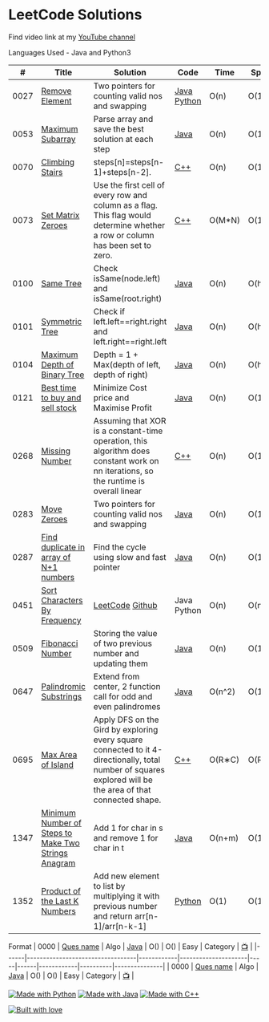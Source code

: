 # LeetCode Solutions

Find video link at my [YouTube channel](https://www.youtube.com/playlist?list=PLsowTcGqVtPgo0VSIUIbcOgNQJzblGnst)

Languages Used - Java and Python3


| #    | Title                        | Solution    | Code            | Time | Space | Difficulty | Tags         | Video    |
|------|------------------------------|-------------|-----------------|------|-------|------------|--------------|----------|
| 0027 | [Remove Element](https://leetcode.com/problems/remove-element/)   | Two pointers for counting valid nos and swapping       | [Java](https://github.com/sankalpdayal5/LeetCode-Solutions/blob/master/Java/0027.java)   [Python](https://github.com/sankalpdayal5/LeetCode-Solutions/blob/master/Python/0027.py)         | O(n) | O(1)  | Easy       | Array Two Pointers |    [📺](https://www.youtube.com/watch?v=r9HcLcYJBNc)    |
| 0053 | [Maximum Subarray](https://leetcode.com/problems/maximum-subarray/)   | Parse array and save the best solution at each step       | [Java](https://github.com/sankalpdayal5/LeetCode-Solutions/blob/master/Java/0053.java)         | O(n) | O(1)  | Easy       | Array Dynamic Programming |        |
| 0070 | [Climbing Stairs](https://leetcode.com/problems/climbing-stairs/)   | steps[n]=steps[n-1]+steps[n-2].       | [C++](https://github.com/sankalpdayal5/LeetCode-Solutions/blob/master/C++/0070.cpp)         | O(n) | O(1)  | Easy       | Dynamic Programming |     [📺](https://www.youtube.com/watch?v=QiD2Hbwx2z0)   |
| 0073 | [Set Matrix Zeroes](https://leetcode.com/problems/set-matrix-zeroes/)   |   Use the first cell of every row and column as a flag. This flag would determine whether a row or column has been set to zero.     | [C++](https://github.com/sankalpdayal5/LeetCode-Solutions/blob/master/C++/0073.cpp)         | O(M*N) | O(1)  | Medium       | Array |     [📺](https://www.youtube.com/watch?v=W1I7slnETp4)   |
| 0100 | [Same Tree](https://leetcode.com/problems/same-tree/)                    | Check isSame(node.left) and isSame(root.right)       | [Java](https://github.com/sankalpdayal5/LeetCode-Solutions/blob/master/Java/0100.java)            | O(n) | O(h)  | Easy       | Tree Depth-first-Search |    [📺](https://www.youtube.com/watch?v=ctzwuAP0iHg)    |
| 0101 | [Symmetric Tree](https://leetcode.com/problems/symmetric-tree/)                    | Check if left.left==right.right and left.right==right.left        | [Java](https://github.com/sankalpdayal5/LeetCode-Solutions/blob/master/Java/0101.java)            | O(n) | O(h)  | Easy       | Tree Depth-first-Search Breadth-first-Search |          [📺](https://www.youtube.com/watch?v=CgFsYbtRgQU)    |
| 0104 | [Maximum Depth of Binary Tree](https://leetcode.com/problems/maximum-depth-of-binary-tree/) | Depth = 1 + Max(depth of left, depth of right)        | [Java](https://github.com/sankalpdayal5/LeetCode-Solutions/blob/master/Java/0104.java)  | O(n) | O(h)  | Easy       | Tree Depth-first-Search |   [📺](https://www.youtube.com/watch?v=33YXh6wRVs4)    |
| 0121 | [Best time to buy and sell stock](https://leetcode.com/problems/best-time-to-buy-and-sell-stock/)                    | Minimize Cost price and Maximise Profit       | [Java](https://github.com/sankalpdayal5/LeetCode-Solutions/blob/master/Java/0121.java)            | O(n) | O(1)  | Easy       | Array Dynamic Programming |       [📺](https://www.youtube.com/watch?v=uc6gP5pZZ6I)    |
| 0268 | [Missing Number](https://leetcode.com/problems/missing-number/)                    | Assuming that XOR is a constant-time operation, this algorithm does constant work on nn iterations, so the runtime is overall linear       | [C++](https://github.com/sankalpdayal5/LeetCode-Solutions/blob/master/C++/0268.java)            | O(n) | O(1)  | Easy       | Array Math BitManipulation |         |
| 0283 | [Move Zeroes](https://leetcode.com/problems/move-zeroes/)                    | Two pointers for counting valid nos and swapping       | [Java](https://github.com/sankalpdayal5/LeetCode-Solutions/blob/master/Java/0283.java)            | O(n) | O(1)  | Easy       | Array Two Pointers |       [📺](https://www.youtube.com/watch?v=LTUm7RYsU_U)    |
| 0287 | [Find duplicate in array of N+1 numbers](https://leetcode.com/problems/find-the-duplicate-number/) | Find the cycle using slow and fast pointer | [Java](https://github.com/sankalpdayal5/LeetCode-Solutions/blob/master/Java/0287.java)     | O(n) | O(1)  | Medium     | Array Two Pointers         |          |
| 0451 | [Sort Characters By Frequency](https://leetcode.com/problems/sort-characters-by-frequency/) | [LeetCode](https://leetcode.com/problems/sort-characters-by-frequency/discuss/381436/fastest-python-on-solution-explained-in-details) [Github](https://github.com/sankalpdayal5/LeetCode-Solutions/blob/master/Sort%20Characters%20by%20Frequency/Solution.md) | Java Python     | O(n) | O(n)  | Medium     | Hash Table Heap         |          |
| 0509 | [Fibonacci Number](https://leetcode.com/problems/fibonacci-number/) | Storing the value of two previous number and updating them | [Java](https://github.com/sankalpdayal5/LeetCode-Solutions/blob/master/Java/0509.java) | O(n) | O(1) | Easy | Array | [📺](https://www.youtube.com/watch?v=bsaXukgCCdA) |
| 0647 | [Palindromic Substrings](https://leetcode.com/problems/palindromic-substrings/) | Extend from center, 2 function call for odd and even palindromes | [Java](https://github.com/sankalpdayal5/LeetCode-Solutions/blob/master/Java/0647.java)     | O(n^2) | O(1)  | Medium     | String Dynamic Programming         | [📺](https://www.youtube.com/watch?v=ze1woFTZMpA)    |
| 0695 | [Max Area of Island](https://leetcode.com/problems/max-area-of-island/) | Apply DFS on the Gird by exploring every square connected to it 4-directionally, total number of squares explored will be the area of that connected shape. | [C++](https://github.com/sankalpdayal5/LeetCode-Solutions/blob/master/C++/0695.cpp)     | O(R∗C) | O(R∗C)  | Medium     | Depth-First-Search         |    |
| 1347 | [Minimum Number of Steps to Make Two Strings Anagram](https://leetcode.com/problems/minimum-number-of-steps-to-make-two-strings-anagram/) | Add 1 for char in s and remove 1 for char in t | [Java](https://github.com/sankalpdayal5/LeetCode-Solutions/blob/master/Java/1347.java)      | O(n+m) | O(1)  | Medium     | Hash Table Heap         | [📺](https://www.youtube.com/watch?v=xXXOpOYWtRE)    |
| 1352 | [Product of the Last K Numbers](https://leetcode.com/problems/product-of-the-last-k-numbers/) | Add new element to list by multiplying it with previous number and return arr[n-1]/arr[n-k-1] | [Python](https://github.com/sankalpdayal5/LeetCode-Solutions/blob/master/Python/1352.py)      | O(1) | O(1)  | Medium     | Array Design         | [📺](https://www.youtube.com/watch?v=8CuVduv0Kyg)    |


Format
| 0000 | [Ques name]()                    | Algo       | [Java]()            | O() | O()  | Easy       | Category |    [📺]()    |
|------|----------------------------------|------------|---------------------|-----|------|------------|----------|---------------|
| 0000 | [Ques name]()                    | Algo       | [Java]()            | O() | O()  | Easy       | Category |    [📺]()    |

[![Made with Python](https://forthebadge.com/images/badges/made-with-python.svg)](https://github.com/sankalpdayal5/LeetCode-Solutions/) 
[![Made with Java](https://forthebadge.com/images/badges/made-with-java.svg)](https://github.com/sankalpdayal5/LeetCode-Solutions/) 
[![Made with C++](https://forthebadge.com/images/badges/made-with-c-plus-plus.svg)](https://github.com/sankalpdayal5/LeetCode-Solutions/) 

[![Built with love](https://forthebadge.com/images/badges/built-with-love.svg)](https://github.com/sankalpdayal5/LeetCode-Solutions/)
 
